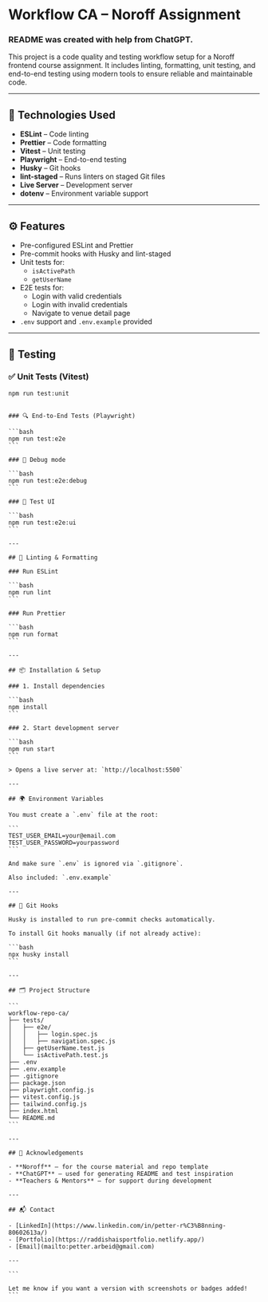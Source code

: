 # Workflow CA – Noroff Assignment

### README was created with help from ChatGPT.

This project is a code quality and testing workflow setup for a Noroff frontend course assignment. It includes linting, formatting, unit testing, and end-to-end testing using modern tools to ensure reliable and maintainable code.

---

## 🧰 Technologies Used

- **ESLint** – Code linting
- **Prettier** – Code formatting
- **Vitest** – Unit testing
- **Playwright** – End-to-end testing
- **Husky** – Git hooks
- **lint-staged** – Runs linters on staged Git files
- **Live Server** – Development server
- **dotenv** – Environment variable support

---

## ⚙️ Features

- Pre-configured ESLint and Prettier
- Pre-commit hooks with Husky and lint-staged
- Unit tests for:
  - `isActivePath`
  - `getUserName`
- E2E tests for:
  - Login with valid credentials
  - Login with invalid credentials
  - Navigate to venue detail page
- `.env` support and `.env.example` provided

---

## 🧪 Testing

### ✅ Unit Tests (Vitest)

```bash
npm run test:unit
```

````

### 🔍 End-to-End Tests (Playwright)

```bash
npm run test:e2e
```

### 🐞 Debug mode

```bash
npm run test:e2e:debug
```

### 🧪 Test UI

```bash
npm run test:e2e:ui
```

---

## 🧼 Linting & Formatting

### Run ESLint

```bash
npm run lint
```

### Run Prettier

```bash
npm run format
```

---

## 📦 Installation & Setup

### 1. Install dependencies

```bash
npm install
```

### 2. Start development server

```bash
npm run start
```

> Opens a live server at: `http://localhost:5500`

---

## 🌍 Environment Variables

You must create a `.env` file at the root:

```
TEST_USER_EMAIL=your@email.com
TEST_USER_PASSWORD=yourpassword
```

And make sure `.env` is ignored via `.gitignore`.

Also included: `.env.example`

---

## 🧠 Git Hooks

Husky is installed to run pre-commit checks automatically.

To install Git hooks manually (if not already active):

```bash
npx husky install
```

---

## 🗂️ Project Structure

```
workflow-repo-ca/
├── tests/
│   ├── e2e/
│   │   ├── login.spec.js
│   │   ├── navigation.spec.js
│   ├── getUserName.test.js
│   └── isActivePath.test.js
├── .env
├── .env.example
├── .gitignore
├── package.json
├── playwright.config.js
├── vitest.config.js
├── tailwind.config.js
├── index.html
└── README.md
```

---

## 🙌 Acknowledgements

- **Noroff** – for the course material and repo template
- **ChatGPT** – used for generating README and test inspiration
- **Teachers & Mentors** – for support during development

---

## 📬 Contact

- [LinkedIn](https://www.linkedin.com/in/petter-r%C3%B8nning-80602613a/)
- [Portfolio](https://raddishaisportfolio.netlify.app/)
- [Email](mailto:petter.arbeid@gmail.com)

---

```

Let me know if you want a version with screenshots or badges added!
```
````

